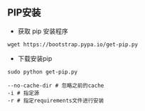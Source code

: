 ## PIP安装

- 获取 pip  安装程序

```
wget https://bootstrap.pypa.io/get-pip.py

```
- 下载安装pip
```
sudo python get-pip.py
```
```
--no-cache-dir # 忽略之前的cache
-i # 指定源
-r # 指定requirements文件进行安装
```
[comment]: <tags> (pip)
[comment]: <description> (pip相关命令)
[comment]: <title> (pip 相关指令)
[comment]: <author> (夏洛之枫)